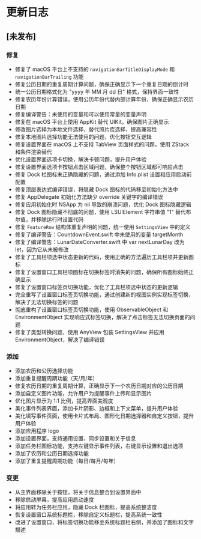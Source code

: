 # 更新日志

## [未发布]

### 修复

- 修复了 macOS 平台上不支持的 `navigationBarTitleDisplayMode` 和 `navigationBarTrailing` 功能
- 修复公历日期的重复周期计算问题，确保正确显示下一个重复日期的倒计时
- 统一公历日期格式化为 "yyyy 年 MM 月 dd 日" 格式，保持界面一致性
- 修复农历年份计算错误，使用公历年份代替内部计算年份，确保正确显示农历日期
- 修复编译警告：未使用的变量和可以使用常量的变量声明
- 修复在 macOS 平台上使用 AppKit 替代 UIKit，确保图片正确显示
- 修改图片选择为本地文件选择，替代照片库选择，提高兼容性
- 修复本地图片选择功能无法使用的问题，优化按钮交互逻辑
- 修复设置界面在 macOS 上不支持 TabView 页面样式的问题，使用 ZStack 和条件渲染替代
- 优化设置界面选项卡切换，解决卡顿问题，提升用户体验
- 修复设置界面选项卡按钮点击区域问题，确保整个按钮区域都可响应点击
- 修复 Dock 栏图标未正确隐藏的问题，通过添加 Info.plist 设置和应用启动前配置
- 修复顶层表达式编译错误，将隐藏 Dock 图标的代码移至初始化方法中
- 修复 AppDelegate 初始化方法缺少 override 关键字的编译错误
- 修复应用初始化时 NSApp 为 nil 导致的崩溃问题，优化 Dock 图标隐藏逻辑
- 修复 Dock 图标隐藏不彻底的问题，使用 LSUIElement 字符串值 "1" 替代布尔值，并移除运行时设置代码
- 修复 `FeatureRow` 结构体重复声明的问题，统一使用 `SettingsView` 中的定义
- 修复了编译警告：CountdownEvent.swift 中未使用的变量 targetMonth
- 修复了编译警告：LunarDateConverter.swift 中 var nextLunarDay 改为 let，因为它从未被修改
- 修复了工具栏项选中状态更新的代码，使用正确的方法遍历工具栏项并更新图标
- 修复了设置窗口工具栏项图标在切换标签时消失的问题，确保所有图标始终正确显示
- 修复了设置窗口标签页切换功能，优化了工具栏项选中状态的更新逻辑
- 完全重写了设置窗口标签页切换功能，通过创建新的视图实例实现标签切换，解决了无法切换标签的问题
- 彻底重构了设置窗口标签页切换功能，使用 ObservableObject 和 EnvironmentObject 实现响应式标签切换，解决了点击标签无法切换页面的问题
- 修复了类型转换问题，使用 AnyView 包装 SettingsView 并应用 EnvironmentObject，解决了编译错误

### 添加

- 添加农历和公历选择功能
- 添加重复提醒周期功能（天/月/年）
- 修复农历日期的重复周期计算，正确显示下一个农历日期对应的公历日期
- 添加自定义图片功能，允许用户为提醒事件上传和显示图片
- 优化图片显示为 1:1 比例，提高界面美观度
- 美化事件列表界面，添加卡片阴影、边框和上下文菜单，提升用户体验
- 美化填写事件页面，使用卡片式布局、图形化日期选择器和自定义按钮，提升用户体验
- 添加应用程序 logo
- 添加设置界面，支持通用设置、同步设置和关于信息
- 添加任务栏图标功能，支持左键显示事件列表，右键显示设置和退出选项
- 添加了农历和公历日期选择功能
- 添加了重复提醒周期功能（每日/每月/每年）

### 变更

- 从主界面移除关于按钮，将关于信息整合到设置界面中
- 移除启动屏幕，提高应用启动速度
- 将应用转为任务栏应用，隐藏 Dock 栏图标，提高系统整洁度
- 恢复设置窗口系统标题栏，移除自定义标题栏，提高系统一致性
- 改进了设置窗口，将标签切换功能移至系统标题栏右侧，并添加了图标和文字描述
